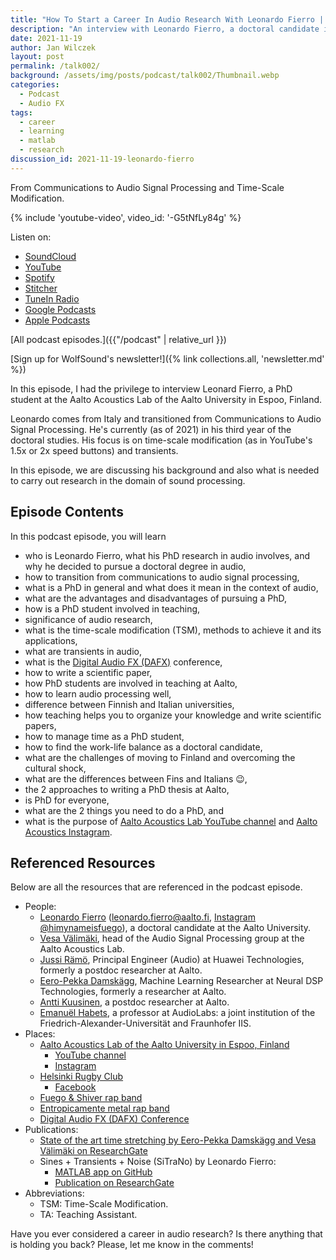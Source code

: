 ```yaml
---
title: "How To Start a Career In Audio Research With Leonardo Fierro | WolfTalk #002"
description: "An interview with Leonardo Fierro, a doctoral candidate in the Aalto Acoustics Lab researching time-scale modification."
date: 2021-11-19
author: Jan Wilczek
layout: post
permalink: /talk002/
background: /assets/img/posts/podcast/talk002/Thumbnail.webp
categories:
  - Podcast
  - Audio FX
tags:
  - career
  - learning
  - matlab
  - research
discussion_id: 2021-11-19-leonardo-fierro
---
```

From Communications to Audio Signal Processing and Time-Scale Modification.

{% include 'youtube-video', video_id: '-G5tNfLy84g' %}

Listen on:
* [SoundCloud](https://soundcloud.com/jan-wilczek-wolf-sound/how-to-start-a-career-in-audio-research-with-leonardo-fierro-wolftalk-002)
* [YouTube](https://youtu.be/-G5tNfLy84g)
* [Spotify](https://open.spotify.com/episode/0b5a6Zdu37AWYpUQlX0BsL?si=700d09ef79b84207)
* [Stitcher](https://www.stitcher.com/show/wolftalk-podcast-about-audio-programming-people-careers-learning/episode/how-to-start-a-career-in-audio-research-with-leonardo-fierro-wolftalk-002-88415578)
* [TuneIn Radio](http://tun.in/pkRvm)
* [Google Podcasts](https://shorturl.at/deCFO)
* [Apple Podcasts](https://podcasts.apple.com/us/podcast/how-to-start-a-career-in-audio-research-with/id1595913701?i=1000542432837)

[All podcast episodes.]({{"/podcast" | relative_url }})

[Sign up for WolfSound's newsletter!]({% link collections.all, 'newsletter.md' %})

In this episode, I had the privilege to interview Leonard Fierro, a PhD student at the Aalto Acoustics Lab of the Aalto University in Espoo, Finland.

Leonardo comes from Italy and transitioned from Communications to Audio Signal Processing. He's currently (as of 2021) in his third year of the doctoral studies. His focus is on time-scale modification (as in YouTube's 1.5x or 2x speed buttons) and transients. 

In this episode, we are discussing his background and also what is needed to carry out research in the domain of sound processing.

## Episode Contents

In this podcast episode, you will learn
* who is Leonardo Fierro, what his PhD research in audio involves, and why he decided to pursue a doctoral degree in audio,
* how to transition from communications to audio signal processing,
* what is a PhD in general and what does it mean in the context of audio,
* what are the advantages and disadvantages of pursuing a PhD,
* how is a PhD student involved in teaching,
* significance of audio research,
* what is the time-scale modification (TSM), methods to achieve it and its applications,
* what are transients in audio,
* what is the [Digital Audio FX (DAFX)](https://www.dafx.de/) conference,
* how to write a scientific paper,
* how PhD students are involved in teaching at Aalto,
* how to learn audio processing well,
* difference between Finnish and Italian universities,
* how teaching helps you to organize your knowledge and write scientific papers,
* how to manage time as a PhD student,
* how to find the work-life balance as a doctoral candidate,
* what are the challenges of moving to Finland and overcoming the cultural shock,
* what are the differences between Fins and Italians 😉,
* the 2 approaches to writing a PhD thesis at Aalto,
* is PhD for everyone,
* what are the 2 things you need to do a PhD, and
* what is the purpose of [Aalto Acoustics Lab YouTube channel](https://www.youtube.com/channel/UCpo9G3kZ0qVXGPBIYdlJT9Q) and [Aalto Acoustics Instagram](https://www.instagram.com/aaltoacousticslab/).


## Referenced Resources

Below are all the resources that are referenced in the podcast episode.

* People:
  * [Leonardo Fierro](https://www.leonardofierro.me/) ([leonardo.fierro@aalto.fi](mailto:leonardo.fierro@aalto.fi), [Instagram @himynameisfuego](https://www.instagram.com/himynameisfuego/)), a doctoral candidate at the Aalto University.
  * [Vesa Välimäki](http://users.spa.aalto.fi/vpv/), head of the Audio Signal Processing group at the Aalto Acoustics Lab.
  * [Jussi Rämö](https://www.linkedin.com/in/jussiramo/), Principal Engineer (Audio) at Huawei Technologies, formerly a postdoc researcher at Aalto.
  * [Eero-Pekka Damskägg](https://www.linkedin.com/in/eero-pekka-damsk%C3%A4gg-b62129111/), Machine Learning Researcher at Neural DSP Technologies, formerly a researcher at Aalto.
  * [Antti Kuusinen](https://research.aalto.fi/en/persons/antti-kuusinen), a postdoc researcher at Aalto.
  * [Emanuël Habets](https://www.audiolabs-erlangen.de/fau/professor/habets), a professor at AudioLabs: a joint institution of the Friedrich-Alexander-Universität and Fraunhofer IIS.
* Places:
  * [Aalto Acoustics Lab of the Aalto University in Espoo, Finland](https://www.aalto.fi/en/aalto-acoustics-lab)
    * [YouTube channel](https://www.youtube.com/channel/UCpo9G3kZ0qVXGPBIYdlJT9Q)
    * [Instagram](https://www.instagram.com/aaltoacousticslab/)
  * [Helsinki Rugby Club](https://www.helsinkirugby.fi/en/)
    * [Facebook](https://www.facebook.com/HelsinkiRugbyClub/)
  * [Fuego & Shiver rap band](https://open.spotify.com/artist/7glxHQGzn2ToQAzg8unOnQ?si=5277bc7c346d4931)
  * [Entropicamente metal rap band](https://open.spotify.com/artist/7eSi8KsNZN5KmfMypbUKiH?si=e69fbbccef1d49b2)
  * [Digital Audio FX (DAFX) Conference](https://www.dafx.de/)
* Publications:
  * [State of the art time stretching by Eero-Pekka Damskägg and Vesa Välimäki on ResearchGate](https://www.researchgate.net/publication/321764861_Audio_Time_Stretching_Using_Fuzzy_Classification_of_Spectral_Bins)
  * Sines + Transients + Noise (SiTraNo) by Leonardo Fierro:
    * [MATLAB app on GitHub](https://github.com/himynameisfuego/SiTraNo)
    * [Publication on ResearchGate](https://www.researchgate.net/publication/354076466_SiTraNo_A_Matlab_App_For_Sines-Transients-Noise_Decomposition_of_Audio_Signals)
* Abbreviations:
  * TSM: Time-Scale Modification.
  * TA: Teaching Assistant.

<!-- TODO: ## Transcript -->

Have you ever considered a career in audio research? Is there anything that is holding you back? Please, let me know in the comments!
